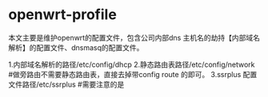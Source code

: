 # openwrt-profile
本文主要是维护openwrt的配置文件，包含公司内部dns 主机名的劫持【内部域名解析】的配置文件、dnsmasq的配置文件。

1.内部域名解析的路径/etc/config/dhcp
2.静态路由表路径/etc/config/network  #做旁路由不需要静态路由表，直接去掉带config route 的即可。
3.ssrplus 配置文件路径/etc/ssrplus   #需要注意的是
